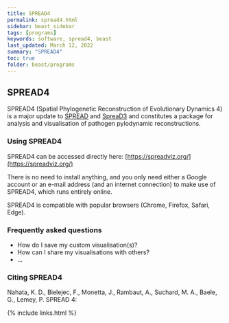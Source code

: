 ```yaml
---
title: SPREAD4
permalink: spread4.html
sidebar: beast_sidebar
tags: [programs]
keywords: software, spread4, beast
last_updated: March 12, 2022
summary: "SPREAD4"
toc: true
folder: beast/programs
---
```


## SPREAD4

SPREAD4 (Spatial Phylogenetic Reconstruction of Evolutionary Dynamics 4) is a major update to [SPREAD](spread) and [SpreaD3](spread3) and constitutes a package for analysis and visualisation of pathogen pylodynamic reconstructions.

### Using SPREAD4

SPREAD4 can be accessed directly here: [https://spreadviz.org/](https://spreadviz.org/)

There is no need to install anything, and you only need either a Google account or an e-mail address (and an internet connection) to make use of SPREAD4, which runs entirely online. 

SPREAD4 is compatible with popular browsers (Chrome, Firefox, Safari, Edge).

### Frequently asked questions

- How do I save my custom visualisation(s)?
- How can I share my visualisations with others?
- ...


### Citing SPREAD4

Nahata, K. D., Bielejec, F., Monetta, J., Rambaut, A., Suchard, M. A., Baele, G., Lemey, P. SPREAD 4: 

{% include links.html %}